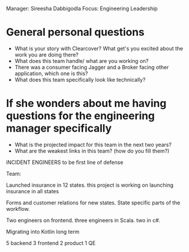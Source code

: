 Manager: Sireesha Dabbigodla
Focus: Engineering Leadership

# General personal questions

- What is your story with Clearcover? What get's you excited about the work you are doing there?
- What does this team handle/ what are you working on?
- There was a consumer facing Jagger and a Broker facing other application, which one is this?
- What does this team specifically look like technically?

# If she wonders about me having questions for the engineering manager specifically

- What is the projected impact for this team in the next two years?
- What are the weakest links in this team? (how do you fill them?)


iNCIDENT ENGINEERS to be first line of defense


Team: 

Launched insurance in 12 states. this project is working on launching insurance in all states

Forms and customer relations for new states. State specific parts of the workflow.

Two engineers on frontend. three engineers in Scala. two in c#.

Migrating into Kotlin long term

5 backend 3 frontend 2 product 1 QE